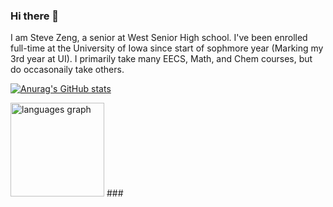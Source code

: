 ### Hi there 👋

I am Steve Zeng, a senior at West Senior High school. I've been enrolled full-time at the University of Iowa since start of sophmore year (Marking my 3rd year at UI). I primarily take many EECS, Math, and Chem courses, but do occasonaily take others.

[![Anurag's GitHub stats](https://github-readme-stats.vercel.app/api?username=cmink2040)](https://github.com/anuraghazra/github-readme-stats)

  <img src="https://github-readme-stats.vercel.app/api/top-langs?username=Cmink2040&locale=en&hide_title=false&layout=compact&card_width=320&langs_count=5&theme=dracula&hide_border=false&order=2" height="150" alt="languages graph"  />
</div>
###

